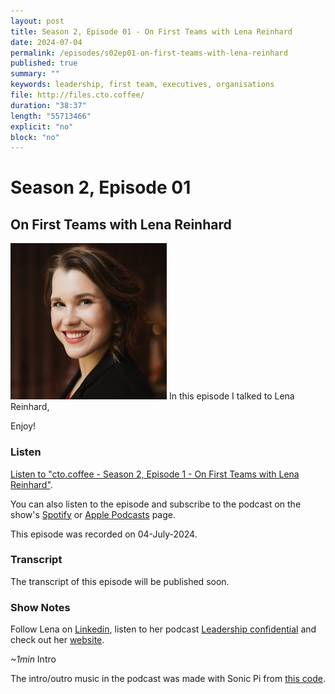 ```yaml
---
layout: post
title: Season 2, Episode 01 - On First Teams with Lena Reinhard
date: 2024-07-04
permalink: /episodes/s02ep01-on-first-teams-with-lena-reinhard
published: true
summary: ""
keywords: leadership, first team, executives, organisations
file: http://files.cto.coffee/
duration: "38:37"
length: "55713466"
explicit: "no"
block: "no"
---
```


# Season 2, Episode 01

## On First Teams with Lena Reinhard

<p>
  <img class="aboutimg" src="/static/img/s02ep01-lena.jpg" />
  In this episode I talked to Lena Reinhard,
</p>
<div style='clear: both;'></div>



Enjoy!

### Listen

[Listen to "cto.coffee - Season 2, Episode 1 - On First Teams with Lena Reinhard"]({{page.file}}).

You can also listen to the episode and subscribe to the podcast on the show's [Spotify][spotify-show] or [Apple Podcasts][apple-podcasts-show] page.

This episode was recorded on 04-July-2024.


### Transcript

The transcript of this episode will be published soon.

### Show Notes

Follow Lena on [Linkedin][lena-linkedin], listen to her podcast [Leadership confidential][leadership-confidential] and
check out her [website][lena-website].

_~1min_ Intro

The intro/outro music in the podcast was made with Sonic Pi from [this code][intro-music].

[lena-linkedin]: https://www.linkedin.com/in/lenareinhard
[lena-website]: https://www.lenareinhard.com/
[leadership-confidential]: https://www.lenareinhard.com/leadership-confidential
[spotify-show]: https://open.spotify.com/show/1tTIPMUw3jT882J0dprLYq
[apple-podcasts-show]: https://podcasts.apple.com/de/podcast/cto-coffee-lets-talk-people-tech/id1327337875?l=en
[intro-music]: https://github.com/benjmin-r/music/blob/master/2017-12-04_cto.coffee-intro.rb
